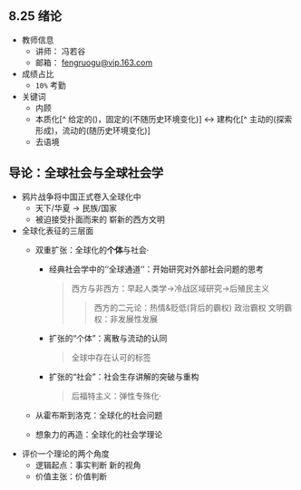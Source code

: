 ## 8.25 绪论
- 教师信息
	- 讲师： 冯若谷
	- 邮箱： fengruogu@vip.163.com
- 成绩占比
	- `10%` 考勤
- 关键词
	- 内顾
	- 本质化[^ 给定的()，固定的(不随历史环境变化)] 
		<-> 建构化[^ 主动的(探索形成)，流动的(随历史环境变化)]
	- 去语境

## 导论：全球社会与全球社会学
- 鸦片战争将中国正式卷入全球化中
	- 天下/华夏 -> 民族/国家
	- 被迫接受扑面而来的 崭新的西方文明
- 全球化表征的三层面
	- 双重扩张：全球化的**个体**与社会·
		- 经典社会学中的‘‘全球通道’’：开始研究对外部社会问题的思考
			> 西方与非西方：早起人类学->冷战区域研究->后殖民主义
			> > 西方的二元论：热情&贬低(背后的霸权)
			> > 政治霸权
			> > 文明霸权：非发展性发展
			
		- 扩张的“个体”：离散与流动的认同
			> 全球中存在认可的标签
			
		- 扩张的“社会”：社会生存讲解的突破与重构
			> 后福特主义：弹性专殊化·
			
	- 从霍布斯到洛克：全球化的社会问题
	- 想象力的再造：全球化的社会学理论
- 评价一个理论的两个角度
	- 逻辑起点：事实判断 新的视角
	- 价值主张：价值判断 